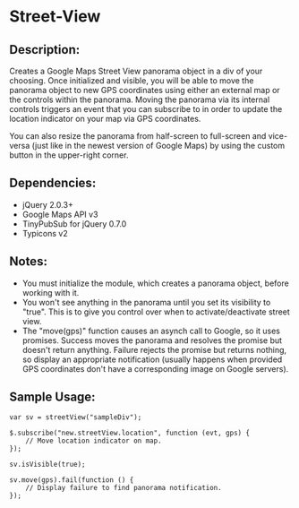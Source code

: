 # Street-View

## Description:
Creates a Google Maps Street View panorama object in a div of your choosing. Once initialized and visible, you will be able to move the panorama object to new GPS coordinates using either an external map or the controls within the panorama. Moving the panorama via its internal controls triggers an event that you can subscribe to in order to update the location indicator on your map via GPS coordinates.

You can also resize the panorama from half-screen to full-screen and vice-versa (just like in the newest version of Google Maps) by using the custom button in the upper-right corner.

## Dependencies:
* jQuery 2.0.3+
* Google Maps API v3
* TinyPubSub for jQuery 0.7.0
* Typicons v2

## Notes:
* You must initialize the module, which creates a panorama object, before working with it.
* You won't see anything in the panorama until you set its visibility to "true". This is to give you control over when to activate/deactivate street view.
* The "move(gps)" function causes an asynch call to Google, so it uses promises. Success moves the panorama and resolves the promise but doesn't return anything. Failure rejects the promise but returns nothing, so display an appropriate notification (usually happens when provided GPS coordinates don't have a corresponding image on Google servers).

## Sample Usage:
```
var sv = streetView("sampleDiv");

$.subscribe("new.streetView.location", function (evt, gps) {
    // Move location indicator on map.
});

sv.isVisible(true);

sv.move(gps).fail(function () {
    // Display failure to find panorama notification.
});
```